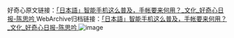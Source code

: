 好奇心原文链接：[「日本語」智能手机这么普及，手帐要来何用？_文化_好奇心日报-陈思吟 ](https://www.qdaily.com/articles/5166.html)
WebArchive归档链接：[「日本語」智能手机这么普及，手帐要来何用？_文化_好奇心日报-陈思吟 ](http://web.archive.org/web/20180123193115/http://www.qdaily.com:80/articles/5166.html)
![image](http://ww3.sinaimg.cn/large/007d5XDply1g3wdh2mqpoj30u0414hdt)